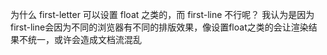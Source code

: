 为什么 first-letter 可以设置 float 之类的，而 first-line 不行呢？
我认为是因为first-line会因为不同的浏览器有不同的排版效果，像设置float之类的会让渲染结果不统一，或许会造成文档流混乱
